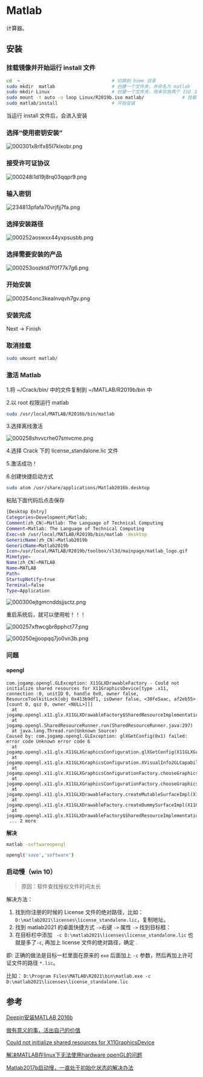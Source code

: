 # Matlab

计算器。


## 安装

### 挂载镜像并开始运行 install 文件

```bash
cd  ~                                  # 切换到 home 目录
sudo mkdir  matlab                     # 创建一个文件夹，并命名为 matlab
sudo mkdir Linux                       # 创建一个文件夹，用来存放两个 ISO 文件（管理员打开才能移入）
sudo mount -t auto -o loop Linux/R2019b.iso matlab/              # 挂载
sudo matlab/install                    # 开始安装
```

当运行 install 文件后，会进入安装

### 选择“使用密钥安装”

![000301x8rlfx85l7klxobr.png](https://i.loli.net/2019/10/07/LSOw3CQM4BDImJo.png)

### 接受许可证协议

![000248i1d19j8rq03qqpr9.png](https://i.loli.net/2019/10/07/ZaNgGwR3tH61u2p.png)

### 输入密钥

![234813pfafa70vrjfjj7fa.png](https://i.loli.net/2019/10/07/Kbtp2mVP6BERk8c.png)

### 选择安装路径

![000252aoswxx44yxpsusbb.png](https://i.loli.net/2019/10/07/NOWMpzqr756XvmA.png)

### 选择需要安装的产品

![000253oozktd7f0f77k7g6.png](https://i.loli.net/2019/10/07/syO1oJ8GklMWPFZ.png)

### 开始安装

![000254onc3kealnvqvh7gv.png](https://i.loli.net/2019/10/07/co9TIfdEwu6m5nY.png)

### 安装完成

Next -> Finish

### 取消挂载

```bash
sudo umount matlab/
```

### 激活 Matlab

1.将 ~/Crack/bin/ 中的文件复制到 ~/MATLAB/R2019b/bin 中

2.以 root 权限运行 matlab

```bash
sudo /usr/local/MATLAB/R2016b/bin/matlab
```

3.选择离线激活

![000258shvvcrhe07smvcme.png](https://i.loli.net/2019/10/07/B9vqOKAXgcrID17.png)

4.选择 Crack 下的 license_standalone.lic 文件  

5.激活成功！  

6.创建快捷启动方式

```bash
sudo atom /usr/share/applications/Matlab2016b.desktop
```

粘贴下面代码后点击保存

```bash
[Desktop Entry]
Categories=Development;Matlab;
Comment[zh_CN]=Matlab: The Language of Technical Computing
Comment=Matlab: The Language of Technical Computing
Exec=sh /usr/local/MATLAB/R2019b/bin/matlab -desktop
GenericName[zh_CN]=Matlab2019b
GenericName=Matlab2019b
Icon=/usr/local/MATLAB/R2019b/toolbox/sl3d/mainpage/matlab_logo.gif
Mimetype=
Name[zh_CN]=MATLAB
Name=MATLAB
Path=
StartupNotify=true
Terminal=false
Type=Application
```

![000300ejtgmcnddsjjsctz.png](https://i.loli.net/2019/10/07/k4u7WTdJbeaD8Pr.png)

重启系统后，就可以使用啦！！！

![000257xftwcgbr8pphct77.png](https://i.loli.net/2019/10/07/PhGbm3j6nzpqETe.png)

![000250ejjoopqq7jo0vn3b.png](https://i.loli.net/2019/10/07/fpJFVc7mOHsXNz8.png)

### 问题

#### opengl

```
com.jogamp.opengl.GLException: X11GLXDrawableFactory - Could not initialize shared resources for X11GraphicsDevice[type .x11, connection :0, unitID 0, handle 0x0, owner false, ResourceToolkitLock[obj 0x413b9df1, isOwner false, <30fe5aac, af2eb55>[count 0, qsz 0, owner <NULL>]]]
  at jogamp.opengl.x11.glx.X11GLXDrawableFactory$SharedResourceImplementation.createSharedResource(X11GLXDrawableFactory.java:326)
  at jogamp.opengl.SharedResourceRunner.run(SharedResourceRunner.java:297)
  at java.lang.Thread.run(Unknown Source)
Caused by: com.jogamp.opengl.GLException: glXGetConfig(0x1) failed: error code Unknown error code 6
  at jogamp.opengl.x11.glx.X11GLXGraphicsConfiguration.glXGetConfig(X11GLXGraphicsConfiguration.java:570)
  at jogamp.opengl.x11.glx.X11GLXGraphicsConfiguration.XVisualInfo2GLCapabilities(X11GLXGraphicsConfiguration.java:500)
  at jogamp.opengl.x11.glx.X11GLXGraphicsConfigurationFactory.chooseGraphicsConfigurationXVisual(X11GLXGraphicsConfigurationFactory.java:434)
  at jogamp.opengl.x11.glx.X11GLXGraphicsConfigurationFactory.chooseGraphicsConfigurationStatic(X11GLXGraphicsConfigurationFactory.java:240)
  at jogamp.opengl.x11.glx.X11GLXDrawableFactory.createMutableSurfaceImpl(X11GLXDrawableFactory.java:524)
  at jogamp.opengl.x11.glx.X11GLXDrawableFactory.createDummySurfaceImpl(X11GLXDrawableFactory.java:535)
  at jogamp.opengl.x11.glx.X11GLXDrawableFactory$SharedResourceImplementation.createSharedResource(X11GLXDrawableFactory.java:283)
 ... 2 more
```

**解决**

```bash
matlab -softwareopengl

opengl('save','software')
```

### 启动慢（win 10）

> 原因：软件查找授权文件时间太长

解决方法：
  1. 找到你注册的时候的 License 文件的绝对路径，比如：`D:\matlab2021\licenses\license_standalone.lic`，复制地址。
  2. 找到 matlab2021 的桌面快捷方式 `->`右键 `->` 属性 `->` 找到目标框： 
  3. 在目标栏中添加 ` -c D:\matlab2021\licenses\license_standalone.lic` 
也就是多了`-c`, 再加上 license 文件的绝对路径，确定 .

即: 正确的做法是目标一栏里面在原来的 `exe` 后面加上 `-c` 参数，然后再加上许可证文件的路径 `*.lic`。

比如： `D:\Program Files\MATLAB\R2021\bin\matlab.exe -c D:\matlab2021\licenses\license_standalone.lic`

## 参考

[Deepin安装MATLAB 2016b](https://bbs.deepin.org/forum.php?mod=viewthread&tid=174620&highlight=matlab)

[做有意义的事，活出自己的价值](http://kmshareall.blogspot.com/2019/09/matlab-r2019b-matlab-r2019b-windows.html)

[Could not initialize shared resources for X11GraphicsDevice](https://ww2.mathworks.cn/matlabcentral/answers/342906-could-not-initialize-shared-resources-for-x11graphicsdevice)

[解决MATLAB在linux下无法使用hardware openGL的问题](https://www.jarviswang.me/?p=467)

[Matlab2017b启动慢，一直处于初始化状态的解决办法](https://blog.csdn.net/dujiahei/article/details/89876666)